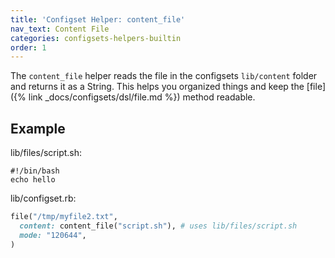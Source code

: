 ```yaml
---
title: 'Configset Helper: content_file'
nav_text: Content File
categories: configsets-helpers-builtin
order: 1
---
```


The `content_file` helper reads the file in the configsets `lib/content` folder and returns it as a String. This helps you organized things and keep the [file]({% link _docs/configsets/dsl/file.md %}) method readable.

## Example

lib/files/script.sh:

    #!/bin/bash
    echo hello

lib/configset.rb:

```ruby
file("/tmp/myfile2.txt",
  content: content_file("script.sh"), # uses lib/files/script.sh
  mode: "120644",
)
```